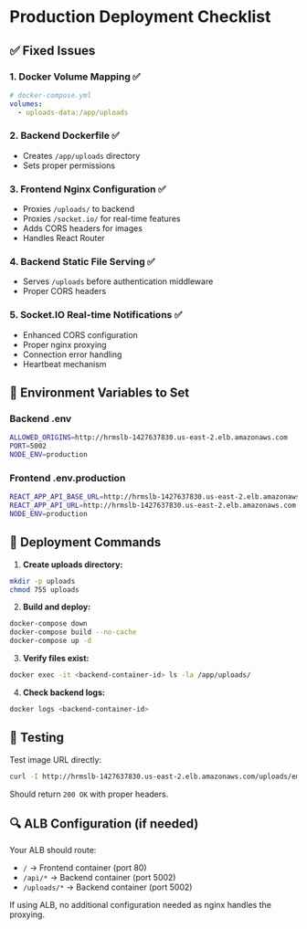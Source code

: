 # Production Deployment Checklist

## ✅ Fixed Issues

### 1. **Docker Volume Mapping** ✅
```yaml
# docker-compose.yml
volumes:
  - uploads-data:/app/uploads
```

### 2. **Backend Dockerfile** ✅
- Creates `/app/uploads` directory
- Sets proper permissions

### 3. **Frontend Nginx Configuration** ✅
- Proxies `/uploads/` to backend
- Proxies `/socket.io/` for real-time features
- Adds CORS headers for images
- Handles React Router

### 4. **Backend Static File Serving** ✅
- Serves `/uploads` before authentication middleware
- Proper CORS headers

### 5. **Socket.IO Real-time Notifications** ✅
- Enhanced CORS configuration
- Proper nginx proxying
- Connection error handling
- Heartbeat mechanism

## 🔧 Environment Variables to Set

### Backend .env
```bash
ALLOWED_ORIGINS=http://hrmslb-1427637830.us-east-2.elb.amazonaws.com
PORT=5002
NODE_ENV=production
```

### Frontend .env.production
```bash
REACT_APP_API_BASE_URL=http://hrmslb-1427637830.us-east-2.elb.amazonaws.com
REACT_APP_API_URL=http://hrmslb-1427637830.us-east-2.elb.amazonaws.com
NODE_ENV=production
```

## 🚀 Deployment Commands

1. **Create uploads directory:**
```bash
mkdir -p uploads
chmod 755 uploads
```

2. **Build and deploy:**
```bash
docker-compose down
docker-compose build --no-cache
docker-compose up -d
```

3. **Verify files exist:**
```bash
docker exec -it <backend-container-id> ls -la /app/uploads/
```

4. **Check backend logs:**
```bash
docker logs <backend-container-id>
```

## 🧪 Testing

Test image URL directly:
```bash
curl -I http://hrmslb-1427637830.us-east-2.elb.amazonaws.com/uploads/employeeImage-1753093911965-664516334.png
```

Should return `200 OK` with proper headers.

## 🔍 ALB Configuration (if needed)

Your ALB should route:
- `/` → Frontend container (port 80)
- `/api/*` → Backend container (port 5002) 
- `/uploads/*` → Backend container (port 5002)

If using ALB, no additional configuration needed as nginx handles the proxying.

